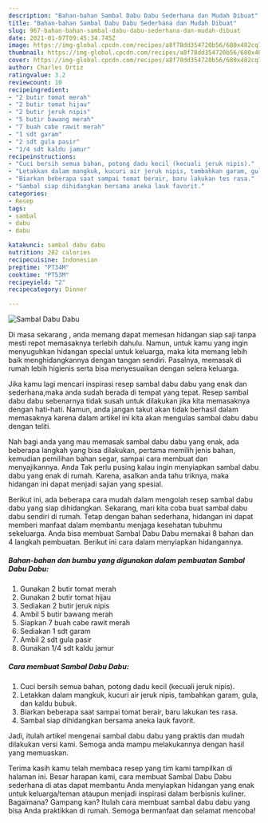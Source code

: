 ```yaml
---
description: "Bahan-bahan Sambal Dabu Dabu Sederhana dan Mudah Dibuat"
title: "Bahan-bahan Sambal Dabu Dabu Sederhana dan Mudah Dibuat"
slug: 967-bahan-bahan-sambal-dabu-dabu-sederhana-dan-mudah-dibuat
date: 2021-01-07T09:45:34.745Z
image: https://img-global.cpcdn.com/recipes/a8f78dd354720b56/680x482cq70/sambal-dabu-dabu-foto-resep-utama.jpg
thumbnail: https://img-global.cpcdn.com/recipes/a8f78dd354720b56/680x482cq70/sambal-dabu-dabu-foto-resep-utama.jpg
cover: https://img-global.cpcdn.com/recipes/a8f78dd354720b56/680x482cq70/sambal-dabu-dabu-foto-resep-utama.jpg
author: Charles Ortiz
ratingvalue: 3.2
reviewcount: 10
recipeingredient:
- "2 butir tomat merah"
- "2 butir tomat hijau"
- "2 butir jeruk nipis"
- "5 butir bawang merah"
- "7 buah cabe rawit merah"
- "1 sdt garam"
- "2 sdt gula pasir"
- "1/4 sdt kaldu jamur"
recipeinstructions:
- "Cuci bersih semua bahan, potong dadu kecil (kecuali jeruk nipis)."
- "Letakkan dalam mangkuk, kucuri air jeruk nipis, tambahkan garam, gula, dan kaldu bubuk."
- "Biarkan beberapa saat sampai tomat berair, baru lakukan tes rasa."
- "Sambal siap dihidangkan bersama aneka lauk favorit."
categories:
- Resep
tags:
- sambal
- dabu
- dabu

katakunci: sambal dabu dabu 
nutrition: 282 calories
recipecuisine: Indonesian
preptime: "PT34M"
cooktime: "PT53M"
recipeyield: "2"
recipecategory: Dinner

---
```



![Sambal Dabu Dabu](https://img-global.cpcdn.com/recipes/a8f78dd354720b56/680x482cq70/sambal-dabu-dabu-foto-resep-utama.jpg)

Di masa  sekarang , anda memang dapat memesan hidangan siap saji tanpa mesti repot memasaknya terlebih dahulu. Namun, untuk kamu yang ingin menyuguhkan hidangan special untuk keluarga, maka kita memang lebih baik menghidangkannya dengan tangan sendiri. Pasalnya, memasak di rumah lebih higienis serta bisa menyesuaikan dengan selera keluarga.

Jika kamu lagi mencari inspirasi resep sambal dabu dabu yang enak dan sederhana,maka anda sudah berada di tempat yang tepat. Resep sambal dabu dabu  sebenarnya tidak susah untuk dilakukan jika kita memasaknya dengan hati-hati. Namun, anda jangan takut akan tidak berhasil dalam memasaknya 
karena dalam artikel ini kita akan mengulas sambal dabu dabu dengan teliti.  



Nah bagi anda yang mau memasak sambal dabu dabu yang enak, ada beberapa langkah yang bisa dilakukan, pertama memilih jenis bahan, kemudian pemilihan bahan segar, sampai cara membuat dan menyajikannya. Anda Tak perlu pusing kalau ingin menyiapkan sambal dabu dabu yang enak di rumah. Karena, asalkan anda  tahu triknya, maka hidangan ini dapat menjadi sajian yang spesial.

Berikut ini, ada beberapa cara mudah dalam mengolah resep sambal dabu dabu yang siap dihidangkan. Sekarang, mari kita coba buat sambal dabu dabu sendiri di rumah. Tetap dengan bahan sederhana, hidangan ini dapat memberi manfaat dalam membantu menjaga kesehatan tubuhmu sekeluarga. Anda bisa membuat Sambal Dabu Dabu memakai 8 bahan dan 4 langkah pembuatan. Berikut ini cara dalam menyiapkan hidangannya.

<!--inarticleads1-->

##### Bahan-bahan dan bumbu yang digunakan dalam pembuatan Sambal Dabu Dabu:

1. Gunakan 2 butir tomat merah
1. Gunakan 2 butir tomat hijau
1. Sediakan 2 butir jeruk nipis
1. Ambil 5 butir bawang merah
1. Siapkan 7 buah cabe rawit merah
1. Sediakan 1 sdt garam
1. Ambil 2 sdt gula pasir
1. Gunakan 1/4 sdt kaldu jamur




<!--inarticleads2-->

##### Cara membuat Sambal Dabu Dabu:

1. Cuci bersih semua bahan, potong dadu kecil (kecuali jeruk nipis).
1. Letakkan dalam mangkuk, kucuri air jeruk nipis, tambahkan garam, gula, dan kaldu bubuk.
1. Biarkan beberapa saat sampai tomat berair, baru lakukan tes rasa.
1. Sambal siap dihidangkan bersama aneka lauk favorit.




Jadi, itulah artikel mengenai  sambal dabu dabu  yang praktis dan mudah dilakukan versi kami. Semoga anda mampu melakukannya dengan hasil yang memuaskan. 

Terima kasih kamu telah membaca resep yang tim kami tampilkan di halaman ini. Besar harapan kami, cara membuat  Sambal Dabu Dabu sederhana di atas dapat membantu Anda menyiapkan hidangan yang enak untuk keluarga/teman ataupun menjadi inspirasi dalam berbisnis kuliner. Bagaimana? Gampang kan? Itulah cara membuat sambal dabu dabu yang bisa Anda praktikkan di rumah. Semoga bermanfaat dan selamat mencoba!

